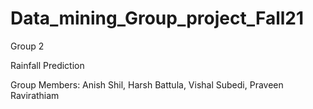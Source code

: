 # Data_mining_Group_project_Fall21
Group 2

Rainfall Prediction

Group Members:
Anish Shil,
Harsh Battula,
Vishal Subedi,
Praveen Ravirathiam 
